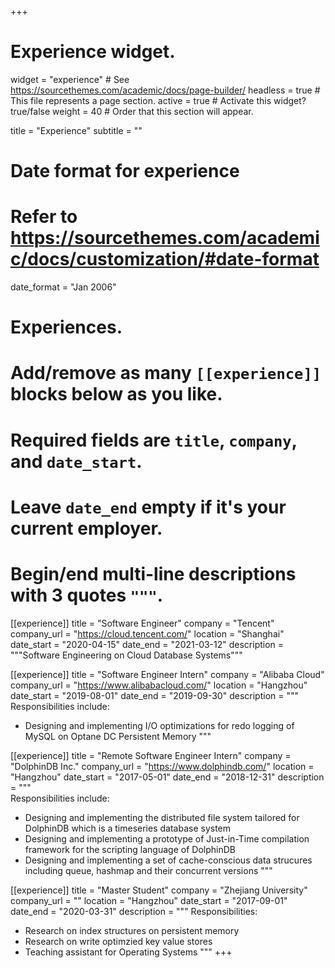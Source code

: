 +++
# Experience widget.
widget = "experience"  # See https://sourcethemes.com/academic/docs/page-builder/
headless = true  # This file represents a page section.
active = true  # Activate this widget? true/false
weight = 40  # Order that this section will appear.

title = "Experience"
subtitle = ""

# Date format for experience
#   Refer to https://sourcethemes.com/academic/docs/customization/#date-format
date_format = "Jan 2006"

# Experiences.
#   Add/remove as many `[[experience]]` blocks below as you like.
#   Required fields are `title`, `company`, and `date_start`.
#   Leave `date_end` empty if it's your current employer.
#   Begin/end multi-line descriptions with 3 quotes `"""`.

[[experience]]
  title = "Software Engineer"
  company = "Tencent"
  company_url = "https://cloud.tencent.com/"
  location = "Shanghai"
  date_start = "2020-04-15"
  date_end = "2021-03-12"
  description = """Software Engineering on Cloud Database Systems"""

[[experience]]
  title = "Software Engineer Intern"
  company = "Alibaba Cloud"
  company_url = "https://www.alibabacloud.com/"
  location = "Hangzhou"
  date_start = "2019-08-01"
  date_end = "2019-09-30"
  description = """  
  Responsibilities include:
  
  * Designing and implementing I/O optimizations for redo logging of MySQL on Optane DC Persistent Memory
  """

[[experience]]
  title = "Remote Software Engineer Intern"
  company = "DolphinDB Inc."
  company_url = "https://www.dolphindb.com/"
  location = "Hangzhou"
  date_start = "2017-05-01"
  date_end = "2018-12-31"
  description = """  
  Responsibilities include:
  
  * Designing and implementing the distributed file system tailored for DolphinDB which is a timeseries database system
  * Designing and implementing a prototype of Just-in-Time compilation framework for the scripting language of DolphinDB
  * Designing and implementing a set of cache-conscious data strucures including queue, hashmap and their concurrent versions
  """ 

[[experience]]
  title = "Master Student"
  company = "Zhejiang University"
  company_url = ""
  location = "Hangzhou"
  date_start = "2017-09-01"
  date_end = "2020-03-31"
  description = """
  Responsibilities:

  * Research on index structures on persistent memory
  * Research on write optimzied key value stores
  * Teaching assistant for Operating Systems
  """
+++
